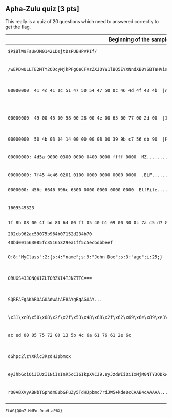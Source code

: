 ## Apha-Zulu quiz [3 pts]

This really is a quiz of 20 questions which need to answered correctly to get the flag.

|Beginning of the sample|Answer|
|---|---|
|`$P$BlW9FsUwJM0142LDsjtDsPUBHPVPIf/` | Wordpress hash|
|`/wEPDwULLTE2MTY2ODcyMjkPFgQeCFVzZXJOYW1lBQ5EYXNndXB0YSBTaHViaB4IUGFzc3dv...` |  .NET ViewState value|
|`00000000  41 4c 41 0c 51 47 50 54 47 50 0c 46 4d 4f 43 4b  \|ALA.QGPTGP.FMOCK\|` |  XOR obfuscated string|
|`00000000  49 00 45 00 58 00 28 00 4e 00 65 00 77 00 2d 00  \|I.E.X.(.N.e.w.-.\|` | UTF-16 Little Endian encoded data|
|`00000000  50 4b 03 04 14 00 00 00 08 00 39 9b c7 56 db 90  \|PK........9.ÇVÛ.\|` | ZIP archive|
|`00000000: 4d5a 9000 0300 0000 0400 0000 ffff 0000  MZ..............` |  Microsoft Windows executable binary|
|`00000000: 7f45 4c46 0201 0100 0000 0000 0000 0000  .ELF............` |  ELF binary|
|`0000000: 456c 6646 696c 6500 0000 0000 0000 0000  ElfFile.........` |  Microsoft EVTX file signature|
|`1609549323` |  UNIX timestamp|
|`1f 8b 08 00 4f bd 80 64 00 ff 05 40 b1 09 00 30 0c 7a c5 d7 84 b8 45 ...` | GZip hex stream|
|`202cb962ac59075b964b07152d234b70` |  MD5 sum|
|`40bd001563085fc35165329ea1ff5c5ecbdbbeef` | SHA1 sum|
|`O:8:"MyClass":2:{s:4:"name";s:9:"John Doe";s:3:"age";i:25;}` |  PHP serialized object|
|`ORUGS43JONQXIZLTORZXI4TJNZTTC===` |  Base32 encoded data|
|`SQBFAFgAKABOAGUAdwAtAE8AYgBqAGUAY...` | Encoded PowerShell command|
|`\x31\xc0\x50\x68\x2f\x2f\x53\x48\x68\x2f\x62\x69\x6e\x89\xe3\x50\x89\xe2\x53\x89\xe1\xb0\x0b\xcd\x80` |  Linux x86 Shellcode|
|`ac ed 00 05 75 72 00 13 5b 4c 6a 61 76 61 2e 6c` | Java Serialized hex stream |
|`dGhpc2lzYXRlc3RzdHJpbmcx` | Base64 encoded string|
|`eyJhbGciOiJIUzI1NiIsInR5cCI6IkpXVCJ9.eyJzdWIiOiIxMjM0NTY3ODkwIiwibm...` |  JSON Web Token|
|`rO0ABXVyABNbTGphdmEubGFuZy5TdHJpbmc7rdJW5+kde0cCAAB4cAAAAA...` |  Java Serialized data |

`FLAG{QOn7-MdEo-9cuH-aP6X}`
